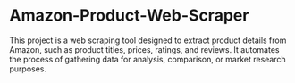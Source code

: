 # Amazon-Product-Web-Scraper
This project is a web scraping tool designed to extract product details from Amazon, such as product titles, prices, ratings, and reviews. It automates the process of gathering data for analysis, comparison, or market research purposes.
